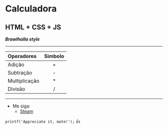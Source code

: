 # Calculadora
## HTML + CSS + JS

 __*Brawlhalla style*__

***

  Operadores  | Simbolo
  :--------   | :------:
Adição        | +
Subtração     | -
Multiplicação | *
Divisão       | /

---

* Me siga:
   * [Steam](https://steamcommunity.com/id/gblw1/)
   
`printf('Appreciate it, mate!');` :thumbsup:

